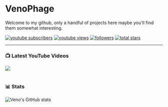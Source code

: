 # VenoPhage

Welcome to my github, only a handful of projects here maybe you'll find them somewhat interesting.

   <p align="left">
      <a href="https://www.youtube.com/@expertnugget?sub_confirmation=1">
         <img alt="youtube subscribers" title="Subscribe to my YouTube channel" src="https://custom-icon-badges.demolab.com/youtube/channel/subscribers/UCnAIFEysXmB-Yb3LqmOKIFg?color=%23E05D44&label=SUBSCRIBE&logo=video&logoColor=white&style=for-the-badge&labelColor=CE4630"/></a> 
      <a href="https://www.youtube.com/@expertnugget">
         <img alt="youtube views" title="YouTube views" src="https://custom-icon-badges.demolab.com/youtube/channel/views/UCnAIFEysXmB-Yb3LqmOKIFg?color=%23E1AD0E&logo=eye&logoColor=white&style=for-the-badge&labelColor=C79600"/></a> 
      <a href="https://github.com/VenoPhage?tab=followers">
         <img alt="followers" title="Follow me on Github" src="https://custom-icon-badges.demolab.com/github/followers/VenoPhage?color=236ad3&labelColor=1155ba&style=for-the-badge&logo=person-add&label=Follow&logoColor=white"/></a>
      <a href="https://github.com/VenoPhage?tab=repositories&sort=stargazers">
         <img alt="total stars" title="Total stars on GitHub" src="https://custom-icon-badges.demolab.com/github/stars/VenoPhage?color=55960c&style=for-the-badge&labelColor=488207&logo=star"/></a>
   </p>

---

### 📺 Latest YouTube Videos

<!-- BEGIN YOUTUBE-CARDS -->
<!-- END YOUTUBE-CARDS -->

[<img src="https://custom-icon-badges.demolab.com/badge/-Subscribe%20For%20More-red?style=for-the-badge&logo=video&logoColor=white"/>](https://www.youtube.com/@expertnugget?sub_confirmation=1)

#

### 📊 Stats

![Veno's GitHub stats](https://github-readme-stats.vercel.app/api?username=venophage&show_icons=true&theme=gruvbox)

<!-- ![GitHub Streak](https://streak-stats.demolab.com?user=ForrestKnight&theme=gruvbox&border_radius=4.5) -->
